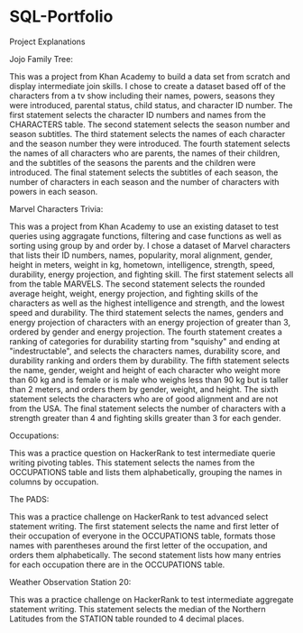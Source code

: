# SQL-Portfolio
Project Explanations

Jojo Family Tree: 

This was a project from Khan Academy to build a data set from scratch and display intermediate join skills. I chose to create a dataset based off of the characters from a tv show including their names, powers, seasons they were introduced, parental status, child status, and character ID number. The first statement selects the character ID numbers and names from the CHARACTERS table. The second statement selects the season number and season subtitles. The third statement selects the names of each character and the season number they were introduced. The fourth statement selects the names of all characters who are parents, the names of their children, and the subtitles of the seasons the parents and the children were introduced. The final statement selects the subtitles of each season, the number of characters in each season and the number of characters with powers in each season.

Marvel Characters Trivia: 

This was a project from Khan Academy to use an existing dataset to test queries using aggragate functions, filtering and case functions as well as sorting using group by and order by. I chose a dataset of Marvel characters that lists their ID numbers, names, popularity, moral alignment, gender, height in meters, weight in kg, hometown, intelligence, strength, speed, durability, energy projection, and fighting skill. The first statement selects all from the table MARVELS. The second statement selects the rounded average height, weight, energy projection, and fighting skills of the characters as well as the highest intelligence and strength, and the lowest speed and durability. The third statement selects the names, genders and energy projection of characters with an energy projection of greater than 3, ordered by gender and energy projection. The fourth statement creates a ranking of categories for durability starting from "squishy" and ending at "indestructable", and selects the characters names, durability score, and durability ranking and orders them by durability. The fifth statement selects the name, gender, weight and height of each character who weight more than 60 kg and is female or is male who weighs less than 90 kg but is taller than 2 meters, and orders them by gender, weight, and height. The sixth statement selects the characters who are of good alignment and are not from the USA. The final statement selects the number of characters with a strength greater than 4 and fighting skills greater than 3 for each gender.

Occupations:

This was a practice question on HackerRank to test intermediate querie writing pivoting tables. This statement selects the names from the OCCUPATIONS table and lists them alphabetically, grouping the names in columns by occupation.

The PADS: 

This was a practice challenge on HackerRank to test advanced select statement writing. The first statement selects the name and first letter of their occupation of everyone in the OCCUPATIONS table, formats those names with parentheses around the first letter of the occupation, and orders them alphabetically. The second statement lists how many entries for each occupation there are in the OCCUPATIONS table.

Weather Observation Station 20: 

This was a practice challenge on HackerRank to test intermediate aggregate statement writing. This statement selects the median of the Northern Latitudes from the STATION table rounded to 4 decimal places.
